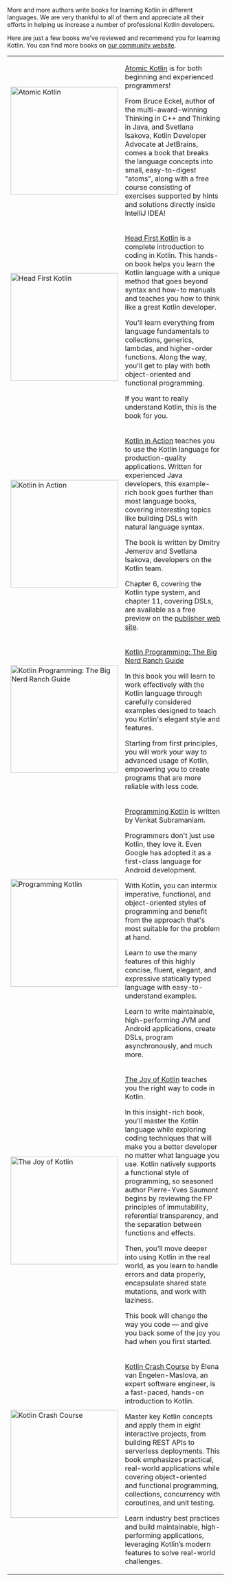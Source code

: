 [//]: # (title: Kotlin books)

More and more authors write books for learning Kotlin in different languages. We are very thankful to all of them and 
appreciate all their efforts in helping us increase a number of professional Kotlin developers.

Here are just a few books we've reviewed and recommend you for learning Kotlin. You can find more books on [our 
community website](https://kotlin.link/).

<table style="none">
<tr>
<td>
<img src="atomic-kotlin.png" alt="Atomic Kotlin" width="250"/>
</td>
<td>

[Atomic Kotlin](https://www.atomickotlin.com/atomickotlin/) is for both beginning and 
experienced programmers!

From Bruce Eckel, author of the multi-award-winning Thinking in C++ and Thinking in Java, 
and Svetlana Isakova, Kotlin Developer Advocate at JetBrains, comes a book that breaks the language concepts into 
small, easy-to-digest "atoms", along with a free course consisting of exercises supported by hints and solutions 
directly inside IntelliJ IDEA!

</td>
</tr>

<tr>
<td>
<img src="head-first-kotlin.jpeg" alt="Head First Kotlin" width="250"/>
</td>
<td>

[Head First Kotlin](https://www.oreilly.com/library/view/head-first-kotlin/9781491996683/) is a complete introduction to coding in Kotlin. 
This hands-on book helps you learn the Kotlin language with a unique method that goes beyond syntax and how-to manuals 
and teaches you how to think like a great Kotlin developer. 

You'll learn everything from language fundamentals to collections, generics, lambdas, and higher-order functions. 
Along the way, you'll get to play with both object-oriented and functional programming. 

If you want to really understand Kotlin, this is the book for you.

</td>
</tr>

<tr>
<td>
<img src="kotlin-in-action.png" alt="Kotlin in Action" width="250"/>
</td>
<td>

[Kotlin in Action](https://manning.com/books/kotlin-in-action) teaches you to use the Kotlin language for production-quality applications. 
Written for experienced Java developers, this example-rich book goes further than most language books, 
covering interesting topics like building DSLs with natural language syntax.

The book is written by Dmitry Jemerov and Svetlana Isakova, developers on the Kotlin team.

Chapter 6, covering the Kotlin type system, and chapter 11, covering DSLs, are available as a free preview on the [publisher web site](https://www.manning.com/books/kotlin-in-action#downloads).

</td>
</tr>

<tr>
<td>
<img src="big-nerd-ranch-guide.jpg" alt="Kotlin Programming: The Big Nerd Ranch Guide" width="250"/>
</td>
<td>

[Kotlin Programming: The Big Nerd Ranch Guide](https://www.amazon.com/Kotlin-Programming-Nerd-Ranch-Guide/dp/0135161630)

In this book you will learn to work effectively with the Kotlin language through carefully considered examples designed 
to teach you Kotlin's elegant style and features. 

Starting from first principles, you will work your way to advanced usage of Kotlin, empowering you to create programs 
that are more reliable with less code.

</td>
</tr>

<tr>
<td>
<img src="programming-kotlin.png" alt="Programming Kotlin" width="250"/>
</td>
<td>

[Programming Kotlin](https://pragprog.com/book/vskotlin/programming-kotlin) is written by Venkat Subramaniam. 

Programmers don't just use Kotlin, they love it. Even Google has adopted it as a first-class language for Android development. 

With Kotlin, you can intermix imperative, functional, and object-oriented styles of programming and benefit from the approach 
that's most suitable for the problem at hand. 

Learn to use the many features of this highly concise, fluent, elegant, and expressive statically typed language with easy-to-understand examples. 

Learn to write maintainable, high-performing JVM and Android applications, create DSLs, program asynchronously, and much more.

</td>
</tr>

<tr>
<td>
<img src="joy-of-kotlin.png" alt="The Joy of Kotlin" width="250"/>
</td>
<td>

[The Joy of Kotlin](https://www.manning.com/books/the-joy-of-kotlin) teaches you the right way to code in Kotlin. 

In this insight-rich book, you'll master the Kotlin language while exploring coding techniques that will make you 
a better developer no matter what language you use. Kotlin natively supports a functional style of programming, 
so seasoned author Pierre-Yves Saumont begins by reviewing the FP principles of immutability, referential transparency, 
and the separation between functions and effects. 

Then, you'll move deeper into using Kotlin in the real world, as you learn to handle errors and data properly, 
encapsulate shared state mutations, and work with laziness. 

This book will change the way you code — and give you back some of the joy you had when you first started.

</td>
</tr>

<tr>
<td>
<img src="kotlin-crash-course.png" alt="Kotlin Crash Course" width="250"/>
</td>
<td>

[Kotlin Crash Course](https://www.amazon.com/dp/9355516304) by Elena van Engelen-Maslova, an expert software engineer, is a fast-paced, hands-on introduction to Kotlin.

Master key Kotlin concepts and apply them in eight interactive projects, from building REST APIs to serverless deployments. This book emphasizes practical, real-world applications while covering object-oriented and functional programming, collections, concurrency with coroutines, and unit testing.

Learn industry best practices and build maintainable, high-performing applications, leveraging Kotlin’s modern features to solve real-world challenges.

</td>
</tr>

</table>
